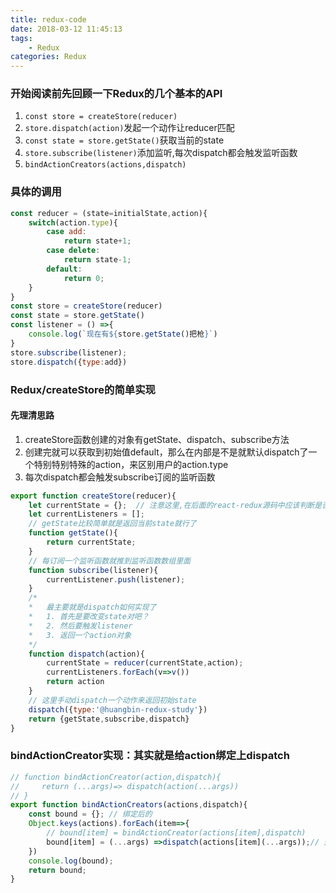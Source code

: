 ```yaml
---
title: redux-code
date: 2018-03-12 11:45:13
tags:
    - Redux
categories: Redux
---
```

### 开始阅读前先回顾一下Redux的几个基本的API
1. `const store = createStore(reducer)`
2. `store.dispatch(action)`发起一个动作让reducer匹配
3. `const state = store.getState()`获取当前的state
4. `store.subscribe(listener)`添加监听,每次dispatch都会触发监听函数
5. `bindActionCreators(actions,dispatch)`
<!--more-->
### 具体的调用
```js
const reducer = (state=initialState,action){
    switch(action.type){
        case add:
            return state+1;
        case delete: 
            return state-1;
        default:
            return 0;
    }
}
const store = createStore(reducer)
const state = store.getState()
const listener = () =>{
    console.log(`现在有${store.getState()把枪}`)
}
store.subscribe(listener);
store.dispatch({type:add})
```

### Redux/createStore的简单实现
#### 先理清思路
1. createStore函数创建的对象有getState、dispatch、subscribe方法
2. 创建完就可以获取到初始值default，那么在内部是不是就默认dispatch了一个特别特别特殊的action，来区别用户的action.type
3. 每次dispatch都会触发subscribe订阅的监听函数

```js
export function createStore(reducer){
    let currentState = {};  // 注意这里,在后面的react-redux源码中应该判断是否为空来返回initialState
    let currentListeners = [];
    // getState比较简单就是返回当前state就行了
    function getState(){
        return currentState;
    }
    // 每订阅一个监听函数就推到监听函数数组里面
    function subscribe(listener){
        currentListener.push(listener);
    }
    /*
    *   最主要就是dispatch如何实现了
    *   1. 首先是要改变state对吧？
    *   2. 然后要触发listener
    *   3. 返回一个action对象
    */
    function dispatch(action){
        currentState = reducer(currentState,action);
        currentListeners.forEach(v=>v())
        return action
    }
    // 这里手动dispatch一个动作来返回初始state
    dispatch({type:'@huangbin-redux-study'})
    return {getState,subscribe,dispatch}
}
```

### bindActionCreator实现：其实就是给action绑定上dispatch
```js
// function bindActionCreator(action,dispatch){
//     return (...args)=> dispatch(action(...args))
// }
export function bindActionCreators(actions,dispatch){
    const bound = {}; // 绑定后的
    Object.keys(actions).forEach(item=>{
        // bound[item] = bindActionCreator(actions[item],dispatch)
        bound[item] = (...args) =>dispatch(actions[item](...args));// 这里透传进来参数
    })
    console.log(bound);
    return bound;
}
```